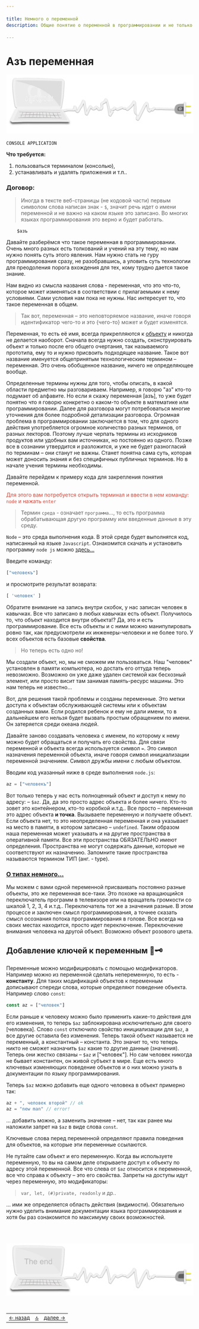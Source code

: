 ```yaml
---

title: Немного о переменной
description: Общие понятие о переменной в программировании и не только

---
```


<div class="navi"><nav id="navi"><!-- js --></nav></div>

# Aзъ переменная

<span id="start-img" class="img" onclick="imgResize()">![img](assets/svg/comp-start.svg)</span>

	CONSOLE APPLICATION

**Что требуется:**

1. пользоваться терминалом (консолью), 
2. устанавливать и удалять приложения и т.п..

### Договор:

>Иногда в тексте веб-страницы (не кодовой части) первым символом слова написан знак - `$`, значит речь идет о имени переменной и не важно на каком языке это записано. Во многих языках программирования это верно и будет работать.

        $азъ

Давайте разберёмся что такое переменная в программировании. 
<br>
Очень много разных есть толкований и учений на эту тему, но нам нужно понять суть этого явления. Нам нужно стать не гуру программирования сразу, не разобравшись, а уловить суть технологии для преодоления порога вхождения для тех,  кому трудно дается такое знание.

Нам видно из смысла названия слова - переменная,  что это что-то, которое может изменяться в соответствии с прилагаемыми к нему условиями. Сами условия нам пока не нужны. Нас интересует то, что такое переменная в общем.


>Так вот, переменная – это неповторяемое название, иначе говоря идентификатор чего-то и это {чего-то} может и будет изменятся.


Переменная, то есть её имя, всегда прикрепляются к [объекту](az-object.md) и никогда не делается наоборот. Сначала всегда нужно создать, сконструировать объект и только после его общего очертания, так называемого прототипа, ему то и нужно присвоить подходящее название. Такое вот название именуется общепринятым технологическим термином – переменная. Это очень обобщенное название, ничего не определяющее вообще.

Определенные термины нужны для того, чтобы описать, в какой области предметно мы разговариваем.
Например, я говорю "аз" кто-то подумает об алфавите. Но если я скажу переменная [азъ], то уже будет понятно что я говорю конкретно о каком-то объекте в математике или программировании. Далее для разговора могут потребоваться многие уточнения для более подробной детализации разговора. Огромная проблема в программировании заключается в том, что для одного действия употребляется огромное количество разных терминов, от разных лекторов. Поэтому лучше черпать термины из исходников продуктов или удобных вам источниках, но постоянно из одного. Позже все в сознании утвердится и разложится, и уже не будет разногласий по терминам – они станут не важны. Станет понятна сама суть, которая может доносить знания и без специфичных публичных терминов. Но в начале учения термины необходимы.

Давайте перейдем к примеру кода для закрепления понятия переменной.


<span style="color: #e34234;">   Для этого вам потребуется открыть терминал и ввести в нем команду: `node` и нажать `enter`

>Термин `среда` - означает `программа`…, то есть программа обрабатывающая другую программу или введенные данные в эту среду.

`Node` – это среда выполнения кода. В этой среде будет выполнятся код, написанный на языке `Javascript`. Ознакомится скачать и установить программу `node js` можно [здесь…](https://nodejs.org/ru/)

Введите команду:
```js
["человекъ"]
```

и просмотрите результат возврата:
```js
[ 'человек' ]
```

Обратите внимание на запись внутри скобок, у нас записан человек в
кавычках. Все что записано в любых кавычках есть объект. Получилось то, что
объект находится внутри объекта!? Да, это и есть программирование. Все есть
объекты и с ними можно манипулировать ровно так, как предусмотрели их
инженеры-человеки и не более того. У всех объектов есть базовые **свойства**.

>Но теперь есть одно но!

Мы создали объект, но, мы не сможем им пользоваться. Наш "человек" установлен в памяти компьютера, но достать его оттуда теперь невозможно. Возможно он уже даже удален системой как бесхозный элемент, или просто висит там занимая память-ресурс машины. Это нам теперь не известно…

Вот, для решения такой проблемы и созданы переменные. Это
метки доступа к объектам обслуживающей системы или к объектам созданных вами. Если родился
ребенок и ему не дали имени, то в дальнейшем его нельзя будет вызвать простым
обращением по имени. Он затеряется среди океана людей.

Давайте заново создавать человека с именем, по которому к нему можно будет
обращаться и получать его свойства. Для связи переменной и объекта всегда
используется символ ` = `. Это символ назначения переменной объекта, иначе
говоря символ инициализации переменной значением. Символ дружбы имени с любым объектом.

Вводим код указанный ниже в среде выполнения `node.js`:

```js
az = ["человекъ"]
```

Вот только теперь у нас есть полноценный объект и доступ к нему по адресу: – `$az`.
Да, да это просто адрес объекта и более ничего. Кто-то зовет это контейнером, кто-то коробкой и.т.д.. Все просто – переменная это адрес объекта **и точка**.
Вызываете переменную и получаете объект. Если объекта нет, то это неопределенная переменная и она указывает на место в памяти, в котором записано – `undefined`. Таким образом наша переменная может указывать и на другие пространства в оперативной памяти. Все эти пространства ОБЯЗАТЕЛЬНО имеют определения. Пространства не могут содержать данные, которые не соответствуют их назначению. Запомните такие пространства называются термином ТИП (анг. - type).

### [О типах немного…](tako-type)

Мы можем с вами одной переменной присваивать постоянно разные объекты, это же переменная все-таки. Это похоже на вращающийся переключатель программ в телевизоре или на вращатель громкости со шкалой 1, 2, 3, 4 и.т.д.. Переключатель тот же а значения разные. В этом процессе и заключен смысл программирования, а точнее сказать смысл осознания потока программирования в голове. Все всегда на своих местах находится, просто идет переключение. Переключение внимания человека на другой объект. Возможно объект розового цвета.


## Добавление ключей к переменным 🔑🗝


Переменные можно модифицировать с помощью модификаторов. Например можно из переменной сделать непеременную, то есть - **константу**. Для таких модификаций объектов к переменным дописывают спереди слова, которые определяют поведение объекта. Например слово `const`:

```js
const az = ["человек"]
```

Если раньше к человеку можно было применить какие-то действия для его изменения, то теперь `$az` заблокирована исключительно для своего [человека]. Слово `const` отключило свойствo инициализации для `$az`, а все другие оставила без изменения. Теперь такой объект называется не переменный, а константный – константа. Это значит то, что теперь никто не сможет назначить `$az` какие то другие данные (значения). Теперь они жестко связаны – `$az` и ["человек"]. Но сам человек никогда не бывает константен, он живой субъект в мире.
Еще есть много ключевых изменяющих поведение объектов и о них можно узнать в документации по языку программирования.

Теперь `$az` можно добавить еще одного человека в объект примерно так:

```js
az + ", человек второй" // ok
az = "new man" // error!
```

… добавить можно, а заменить значение – нет, так как ранее мы наложили запрет на `$az` в виде слова `const`.

Ключевые слова перед переменной определяют правила поведения для объектов, на которые эти переменные ссылаются.

Не путайте сам объект и его переменную. Когда вы используете переменную, то вы на самом деле открываете доступ к объекту по адресу этой переменной.
Все что слева от `$az` относится к переменной, все что справа к объекту – это его свойства. Запреты на доступы идут через переменную, это модификаторы:

>`var, let, (#)private, readonly` и др..

… ими же определяется область действия (видимости).
Обязательно нужно уделить внимание документации языка программирования и хотя бы раз ознакомится по максимуму своих возможностей.

<br>
<br>


<span id="page-name-img" class="img" onclick="imgResize()">![img](assets/svg/comp-end.svg)</span>

<script src="assets/js/navi.js"></script>
<!--ystm_start-->
<br>

 |||| 
 |:---|:---:|---:| 
 [← назад](az-object.md)|[ 🔝 ](#)|[далее →](az.md) 

 <br>
<!--ystm_end-->
